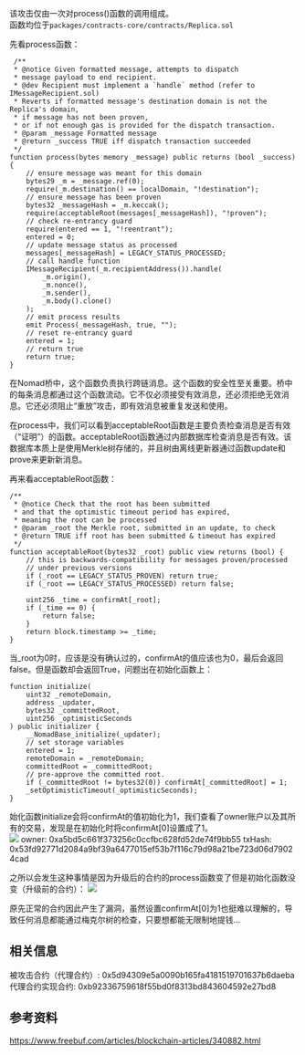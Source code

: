 该攻击仅由一次对process()函数的调用组成。  
函数均位于`packages/contracts-core/contracts/Replica.sol`

先看process函数：

```
 /**
 * @notice Given formatted message, attempts to dispatch
 * message payload to end recipient.
 * @dev Recipient must implement a `handle` method (refer to IMessageRecipient.sol)
 * Reverts if formatted message's destination domain is not the Replica's domain,
 * if message has not been proven,
 * or if not enough gas is provided for the dispatch transaction.
 * @param _message Formatted message
 * @return _success TRUE iff dispatch transaction succeeded
 */
function process(bytes memory _message) public returns (bool _success) {
    // ensure message was meant for this domain
    bytes29 _m = _message.ref(0);
    require(_m.destination() == localDomain, "!destination");
    // ensure message has been proven
    bytes32 _messageHash = _m.keccak();
    require(acceptableRoot(messages[_messageHash]), "!proven");
    // check re-entrancy guard
    require(entered == 1, "!reentrant");
    entered = 0;
    // update message status as processed
    messages[_messageHash] = LEGACY_STATUS_PROCESSED;
    // call handle function
    IMessageRecipient(_m.recipientAddress()).handle(
        _m.origin(),
        _m.nonce(),
        _m.sender(),
        _m.body().clone()
    );
    // emit process results
    emit Process(_messageHash, true, "");
    // reset re-entrancy guard
    entered = 1;
    // return true
    return true;
}
```

在Nomad桥中，这个函数负责执行跨链消息。这个函数的安全性至关重要。桥中的每条消息都通过这个函数流动。它不仅必须接受有效消息，还必须拒绝无效消息。它还必须阻止“重放”攻击，即有效消息被重复发送和使用。

在process中，我们可以看到acceptableRoot函数是主要负责检查消息是否有效（“证明”）的函数。acceptableRoot函数通过内部数据库检查消息是否有效。该数据库本质上是使用Merkle树存储的，并且树由离线更新器通过函数update和prove来更新新消息。

再来看acceptableRoot函数：

```
/**
 * @notice Check that the root has been submitted
 * and that the optimistic timeout period has expired,
 * meaning the root can be processed
 * @param _root the Merkle root, submitted in an update, to check
 * @return TRUE iff root has been submitted & timeout has expired
 */
function acceptableRoot(bytes32 _root) public view returns (bool) {
    // this is backwards-compatibility for messages proven/processed
    // under previous versions
    if (_root == LEGACY_STATUS_PROVEN) return true;
    if (_root == LEGACY_STATUS_PROCESSED) return false;

    uint256 _time = confirmAt[_root];
    if (_time == 0) {
        return false;
    }
    return block.timestamp >= _time;
}
```

当_root为0时，应该是没有确认过的，confirmAt的值应该也为0，最后会返回false。但是函数却会返回True，问题出在初始化函数上：

```
function initialize(
    uint32 _remoteDomain,
    address _updater,
    bytes32 _committedRoot,
    uint256 _optimisticSeconds
) public initializer {
    __NomadBase_initialize(_updater);
    // set storage variables
    entered = 1;
    remoteDomain = _remoteDomain;
    committedRoot = _committedRoot;
    // pre-approve the committed root.
    if (_committedRoot != bytes32(0)) confirmAt[_committedRoot] = 1;
    _setOptimisticTimeout(_optimisticSeconds);
}
```
始化函数initialize会将confirmAt的值初始化为1，我们查看了owner账户以及其所有的交易，发现是在初始化时将confirmAt[0]设置成了1。  
![](https://img.learnblockchain.cn/attachments/2022/08/8Oq7y4fP62e937832047e.png)
owner: 0xa5bd5c661f373256c0ccfbc628fd52de74f9bb55
txHash: 0x53fd92771d2084a9bf39a6477015ef53b7f116c79d98a21be723d06d79024cad

之所以会发生这种事情是因为升级后的合约的process函数变了但是初始化函数没变（升级前的合约）：
![](https://img.learnblockchain.cn/attachments/2022/08/mCnOitqE62e9378995b45.png)

原先正常的合约因此产生了漏洞，虽然设置confirmAt[0]为1也挺难以理解的，导致任何消息都能通过梅克尔树的检查，只要想都能无限制地提钱...

## 相关信息
被攻击合约（代理合约）: 0x5d94309e5a0090b165fa4181519701637b6daeba
代理合约实现合约: 0xb92336759618f55bd0f8313bd843604592e27bd8

## 参考资料
<https://www.freebuf.com/articles/blockchain-articles/340882.html>
